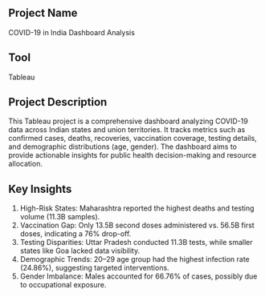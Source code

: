 ## Project Name
COVID-19 in India Dashboard Analysis
## Tool
Tableau


## Project Description
This Tableau project is a comprehensive dashboard analyzing COVID-19 data across Indian states and union territories. It tracks metrics such as confirmed cases, deaths, recoveries, vaccination coverage, testing details, and demographic distributions (age, gender). The dashboard aims to provide actionable insights for public health decision-making and resource allocation.  

## Key Insights
1. High-Risk States:
Maharashtra reported the highest deaths and testing volume (11.3B samples).  
2. Vaccination Gap:
Only 13.5B second doses administered vs. 56.5B first doses, indicating a 76% drop-off.  
3. Testing Disparities:
Uttar Pradesh conducted 11.3B tests, while smaller states like Goa lacked data visibility.  
4. Demographic Trends:
20–29 age group had the highest infection rate (24.86%), suggesting targeted interventions.  
5. Gender Imbalance:
Males accounted for 66.76% of cases, possibly due to occupational exposure.  

